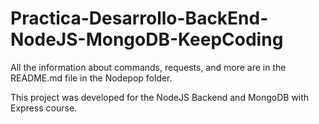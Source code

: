 # Practica-Desarrollo-BackEnd-NodeJS-MongoDB-KeepCoding

All the information about commands, requests, and more are in the README.md file in the Nodepop folder.

This project was developed for the NodeJS Backend and MongoDB with Express course.